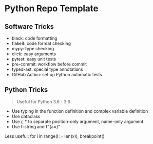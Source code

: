 # Python Repo Template


## Software Tricks

- black: code formatting
- flake8: code format checking
- mypy: type checking
- click: easy arguments
- pytest: easy unit tests
- pre-commit: workflow before commit
- typed-ast: special type annotations
- GitHub Action: set up Python automatic tests


## Python Tricks

> Useful for Python 3.6 - 3.9

- Use typing in the function definition and complex variable definition
- Use dataclass
- Use /, * to separate position-only argument, name-only argument
- Use f-string and f"{a=}"

Less useful: for i in range(l := len(x)), breakpoint()
